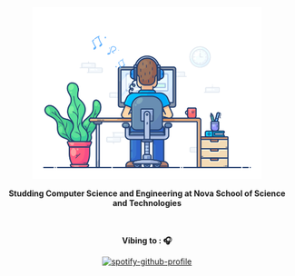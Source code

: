 <div align ="center" width="50">

<img src = "https://github.com/RodrigoRafaelSantos7/RodrigoRafaelSantos7/blob/main/images/dev-working_rounded.gif" alt="" width="80%"/>

<p><strong>Studding Computer Science and Engineering at
<a style="text-decoration: none; color: inherit"
    href="https://www.fct.unl.pt"> Nova School of Science and Technologies </a>

<br><br> Vibing to : 🎧  </strong></p>

[![spotify-github-profile](https://spotify-github-profile.vercel.app/api/view?uid=31kcf62lmnrglxj6o2hjz4q5tc4e&cover_image=true&theme=natemoo-re&show_offline=true&background_color=ffffff&interchange=true&bar_color=ffffff&bar_color_cover=true)](https://spotify-github-profile.vercel.app/api/view?uid=31kcf62lmnrglxj6o2hjz4q5tc4e&redirect=true)


</div>

